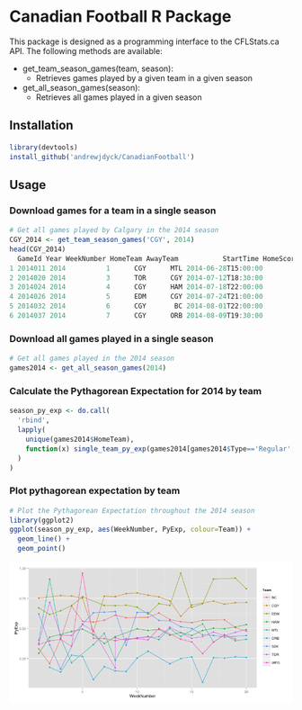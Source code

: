 # Canadian Football R Package #

This package is designed as a programming interface to the CFLStats.ca API. The following methods are available:

- get_team_season_games(team, season):
  - Retrieves games played by a given team in a given season
- get_all_season_games(season):
  - Retrieves all games played in a given season
  
## Installation ##
```r
library(devtools)
install_github('andrewjdyck/CanadianFootball')
```

## Usage ##

### Download games for a team in a single season ###
```r
# Get all games played by Calgary in the 2014 season
CGY_2014 <- get_team_season_games('CGY', 2014)
head(CGY_2014)
  GameId Year WeekNumber HomeTeam AwayTeam           StartTime HomeScore AwayScore    Type
1 2014011 2014          1      CGY      MTL 2014-06-28T15:00:00        29         8 Regular
2 2014020 2014          3      TOR      CGY 2014-07-12T18:30:00        15        34 Regular
3 2014024 2014          4      CGY      HAM 2014-07-18T22:00:00        10         7 Regular
4 2014026 2014          5      EDM      CGY 2014-07-24T21:00:00        22        26 Regular
5 2014032 2014          6      CGY       BC 2014-08-01T22:00:00        24        25 Regular
6 2014037 2014          7      CGY      ORB 2014-08-09T19:30:00        38        17 Regular
```

### Download all games played in a single season ###
```r
# Get all games played in the 2014 season
games2014 <- get_all_season_games(2014)
```

### Calculate the Pythagorean Expectation for 2014 by team ###
```r
season_py_exp <- do.call(
  'rbind', 
  lapply(
    unique(games2014$HomeTeam), 
    function(x) single_team_py_exp(games2014[games2014$Type=='Regular',], x)
  )
)
```

### Plot pythagorean expectation by team ###
```r
# Plot the Pythagorean Expectation throughout the 2014 season
library(ggplot2)
ggplot(season_py_exp, aes(WeekNumber, PyExp, colour=Team)) +
  geom_line() +
  geom_point()
```
![Pythagorean Expectation 2014](https://raw.githubusercontent.com/andrewjdyck/CanadianFootball/master/PyExp2014.png)

